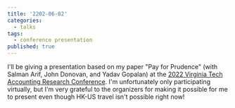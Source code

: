 ```yaml
---
title: '2202-06-02'
categories:
  - talks
tags:
  - conference presentation
published: true
---
```


I'll be giving a presentation based on my paper "Pay for Prudence" (with Salman Arif, John Donovan, and Yadav Gopalan) at the [2022 Virginia Tech Accounting Research Conference](https://acis.pamplin.vt.edu/Research/ResearchConf/Agenda2022.html). I'm unfortunately only participating virtually, but I'm very grateful to the organizers for making it possible for me to present even though HK-US travel isn't possible right now!
